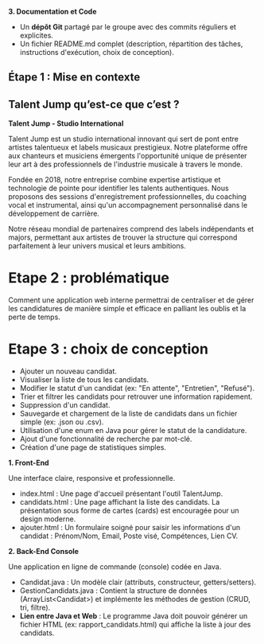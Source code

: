 **3\. Documentation et Code**

* Un **dépôt Git** partagé par le groupe avec des commits réguliers et explicites.  
* Un fichier README.md complet (description, répartition des tâches, instructions d'exécution, choix de conception).

## 

## 

## **Étape 1 : Mise en contexte**

## 

## **Talent Jump qu’est-ce que c’est ?** 

 

**Talent Jump \- Studio International**

Talent Jump est un studio international innovant qui sert de pont entre artistes talentueux et labels musicaux prestigieux. Notre plateforme offre aux chanteurs et musiciens émergents l'opportunité unique de présenter leur art à des professionnels de l'industrie musicale à travers le monde.

Fondée en 2018, notre entreprise combine expertise artistique et technologie de pointe pour identifier les talents authentiques. Nous proposons des sessions d'enregistrement professionnelles, du coaching vocal et instrumental, ainsi qu'un accompagnement personnalisé dans le développement de carrière.

Notre réseau mondial de partenaires comprend des labels indépendants et majors, permettant aux artistes de trouver la structure qui correspond parfaitement à leur univers musical et leurs ambitions.

# **Etape 2 : problématique**

Comment une application web interne permettrai de centraliser et de gérer les candidatures de manière simple et efficace en palliant les oublis et la perte de temps.

# **Etape 3 : choix de conception**

* Ajouter un nouveau candidat.  
* Visualiser la liste de tous les candidats.  
* Modifier le statut d'un candidat (ex: "En attente", "Entretien", "Refusé").  
* Trier et filtrer les candidats pour retrouver une information rapidement.  
* Suppression d'un candidat.  
* Sauvegarde et chargement de la liste de candidats dans un fichier simple (ex: .json ou .csv).  
* Utilisation d'une enum en Java pour gérer le statut de la candidature.  
* Ajout d'une fonctionnalité de recherche par mot-clé.  
* Création d'une page de statistiques simples.

 

**1\. Front-End**

Une interface claire, responsive et professionnelle.

* index.html : Une page d'accueil présentant l'outil TalentJump.  
* candidats.html : Une page affichant la liste des candidats. La présentation sous forme de cartes (cards) est encouragée pour un design moderne.  
* ajouter.html : Un formulaire soigné pour saisir les informations d'un candidat : Prénom/Nom, Email, Poste visé, Compétences, Lien CV.

**2\. Back-End Console**

Une application en ligne de commande (console) codée en Java.

* Candidat.java : Un modèle clair (attributs, constructeur, getters/setters).  
* GestionCandidats.java : Contient la structure de données (ArrayList\<Candidat\>) et implémente les méthodes de gestion (CRUD, tri, filtre).  
* **Lien entre Java et Web** : Le programme Java doit pouvoir générer un fichier HTML (ex: rapport\_candidats.html) qui affiche la liste à jour des candidats.

 

 

 

